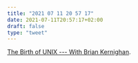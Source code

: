 ```yaml
---
title: "2021 07 11 20 57 17"
date: 2021-07-11T20:57:17+02:00
draft: false
type: "tweet"
---
```

[The Birth of UNIX --- With Brian Kernighan](https://corecursive.com/brian-kernighan-unix-bell-labs1/).

